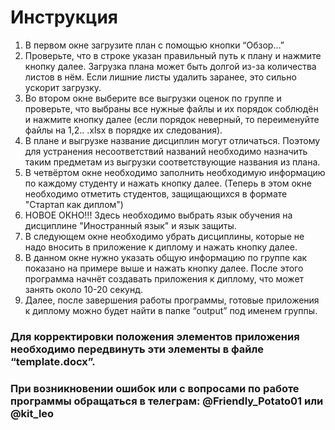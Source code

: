 # Инструкция

1.	В первом окне загрузите план с помощью кнопки “Обзор…”
2.	Проверьте, что в строке указан правильный путь к плану и нажмите кнопку далее. Загрузка плана может быть долгой из-за количества листов в нём. Если лишние листы удалить заранее, это сильно ускорит загрузку.
3. Во втором окне выберите все выгрузки оценок по группе и проверьте, что выбраны все нужные файлы и их порядок соблюдён и нажмите кнопку далее (если порядок неверный, то переименуйте файлы на 1,2.. .xlsx в порядке их следования).
4. В плане и выгрузке название дисциплин могут отличаться. Поэтому для устранения несоответствий названий необходимо назначить таким предметам из выгрузки соответствующие названия из плана.
5. В четвёртом окне необходимо заполнить необходимую информацию по каждому студенту и нажать кнопку далее. (Теперь в этом окне необходимо отметить студентов, защищающихся в формате "Стартап как диплом")
6. НОВОЕ ОКНО!!! Здесь необходимо выбрать язык обучения на дисциплине "Иностранный язык" и язык защиты.
7. В следующем окне необходимо убрать дисциплины, которые не надо вносить в приложение к диплому и нажать кнопку далее.
8. В данном окне нужно указать общую информацию по группе как показано на примере выше и нажать кнопку далее. После этого программа начнёт создавать приложения к диплому, что может занять около 10-20 секунд.
9. Далее, после завершения работы программы, готовые приложения к диплому можно будет найти в папке “output” под именем группы.

### Для корректировки положения элементов приложения необходимо передвинуть эти элементы в файле “template.docx”.  

### При возникновении ошибок или с вопросами по работе программы обращаться в телеграм: @Friendly_Potato01 или @kit_leo
